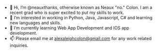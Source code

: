 - 👋 Hi, I’m @neauxthanks, otherwise known as Neaux "no." Colon. I am a recent grad who is super excited to put my skills to work.
- 👀 I’m interested in working in Python, Java, Javascript, C# and learning new languages and skills.
- 🌱 I’m currently learning Web App Development and IOS app development.
- 📫 Please email me at alexaleighcolon@gmail.com for any work related inquiries.

<!---
neauxthanks/neauxthanks is a ✨ special ✨ repository because its `README.md` (this file) appears on your GitHub profile.
You can click the Preview link to take a look at your changes.
--->
